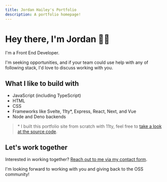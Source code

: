 ```yaml
---
title: Jordan Hailey's Portfolio
description: A portfolio homepage!
---
```

# Hey there, I'm Jordan 👋🏽

<span class="font-xlg">I'm a Front End Developer.</span>

I'm seeking opportunities, and if your team could use help with any of following stack, I'd love to discuss working with you.

## What I like to build with
- JavaScript (including TypeScript)
- HTML
- CSS
- Frameworks like Svelte, 11ty\*, Express, React, Next, and Vue
- Node and Deno backends
> \* I built this portfolio site from scratch with 11ty, feel free to [take a look at the source code](https://github.com/jordanhailey/jordanhailey).

## Let's work together
<div id="contact-me">
<p>Interested in working together? <a href="/contact">Reach out to me via my contact form</a>.</p>
<p>I'm looking forward to working with you and giving back to the OSS community!</p>
</div>
<div id="contact-me-submitted" style="display:none">
  <p>
    Thanks for reaching out to me via <a href="/contact">my contact form</a>.
  <em>If you require an urgent response</em>, please feel free to reach out to me on
  <a href="https://www.linkedin.com/in/jordanhailey/" target="_blank" rel="noopenner noreferrer">LinkedIn</a> or <a href="https://twitter.com/Halfro_American" target="_blank" rel="noopenner noreferrer">Twitter</a>.
  </p>
</div>

